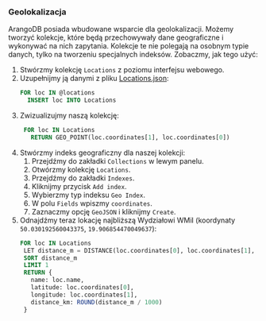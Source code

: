 ### Geolokalizacja

ArangoDB posiada wbudowane wsparcie dla geolokalizacji. Możemy tworzyć kolekcje, które będą przechowywały dane geograficzne i wykonywać na nich zapytania. Kolekcje te nie polegają na osobnym typie danych, tylko na tworzeniu specjalnych indeksów. Zobaczmy, jak tego użyć:

1. Stwórzmy kolekcję `Locations` z poziomu interfejsu webowego.
2. Uzupełnijmy ją danymi z pliku [Locations.json](./Locations.json):
   ```sql
   FOR loc IN @locations
     INSERT loc INTO Locations
   ```
3. Zwizualizujmy naszą kolekcję:
   ```sql
    FOR loc IN Locations
      RETURN GEO_POINT(loc.coordinates[1], loc.coordinates[0])
   ```
4. Stwórzmy indeks geograficzny dla naszej kolekcji:
   1. Przejdźmy do zakładki `Collections` w lewym panelu.
   2. Otwórzmy kolekcję `Locations`.
   3. Przejdźmy do zakładki `Indexes`.
   4. Kliknijmy przycisk `Add index`.
   5. Wybierzmy typ indeksu `Geo Index`.
   6. W polu `Fields` wpiszmy `coordinates`.
   7. Zaznaczmy opcję `GeoJSON` i kliknijmy `Create`.
5. Odnajdźmy teraz lokację najbliższą Wydziałowi WMiI (koordynaty `50.030192560043375`, `19.906854470049637`):
   ```sql
   FOR loc IN Locations
    LET distance_m = DISTANCE(loc.coordinates[0], loc.coordinates[1], 53.0302, 19.9069)
    SORT distance_m
    LIMIT 1
    RETURN {
      name: loc.name,
      latitude: loc.coordinates[0],
      longitude: loc.coordinates[1],
      distance_km: ROUND(distance_m / 1000)
    }
   ```
